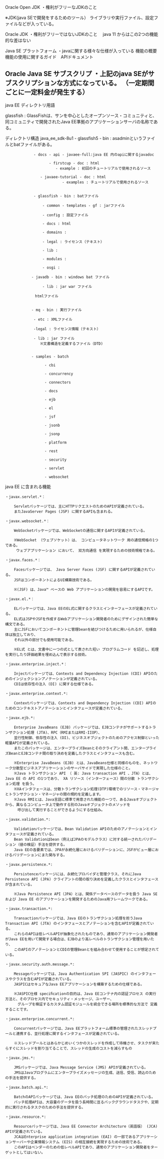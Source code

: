 Oracle Open JDK
・権利がフリーなJDKのこと

※JDK(java SEで開発をするためのツール）
ライブラリや実行ファイル、設定ファイルなどが入っている。

Oracle JDK
・権利がフリーではないJDKのこと
　java 11 からはこの2つの機能的な差はない

Java SE プラットフォーム
・javaに関する様々な仕様が入っている
機能の概要　機能の使用に関するガイド　APIドキュメント

Oracle Java SE サブスクリプ
・上記のjava SEがサブスクリプションな方式になっている。
（一定期間ごとに一定料金が発生する）
---------------------------------------------------------------------------------------
java EE ディレクトリ用語

glassfish : GlassFishは、サンを中心としたオープンソース・コミュニティと、
同コミュニティで開発されたJava EE準拠のアプリケーションサーバの名称である。

ディレクトリ構造
java_ee_sdk-8u1 - glassfish5 - bin : asadminというファイルとbatファイルがある。


			     - docs - api - javaee-full:java EE 内のapiに関するjavadoc

			            - firstcup - doc : html
					       - example : 初回のチュートリアルで使用されるソース

				    - javaee-tutorial - doc : html
						      - examples : チュートリアルで使用されるソース


			     - glassfish - bin : batファイル
					 
					 - common - templates - gf : jarファイル

					 - config : 設定ファイル
	
					 - docs : html

					 - domains :

					 - legal : ライセンス（テキスト）

					 - lib :

					 - modules : 

					 - osgi : 
			
			    - javadb - bin : windows bat ファイル

				     - lib : jar war ファイル
					
			    　htmlファイル


			    - mq - bin : 実行ファイル

				 - etc : XMLファイル

				 -legal : ライセンス情報（テキスト）

				 - lib : jar ファイル
					※文書構造を定義するファイル（DTD) 　


			    - samples - batch

				      - cbi

				      - concurrency

				      - connectors

				      - docs

				      - ejb

				      - el

				      - jsf

				      - jsonb

				      - jsonp

 				      - platform

				      - rest

				      - security

				      - servlet

				      - websocket


java EE に含まれる機能

	・javax.servlet.*：

		Servletパッケージでは、主にHTTPリクエストのためのAPIが定義されている。
		またJavaServer Pages (JSP) に関するAPIも含まれる。

	・javax.websocket.*：
		
		WebSocketパッケージでは、WebSocketの通信に関するAPIが定義されている。
		
		※WebSocket （ウェブソケット）は、 コンピュータネットワーク 用の通信規格の1つである。
		 ウェブアプリケーション において、 双方向通信 を実現するための技術規格である。

	・javax.faces.*：

		Facesパッケージでは、 Java Server Faces (JSF) に関するAPIが定義されている。
		JSFはコンポーネントによるUI構築技術である。

		※(JSF) は、Java™ ベースの Web アプリケーションの開発を容易にするAPIです。

	・javax.el.*：

		ELパッケージでは、Java EEのEL式に関するクラスとインターフェースが定義されている。
		EL式はJSPやJSFを作成するWebアプリケーション開発者のためにデザインされた簡単な構文である。
		主にJSFにおいてコンポーネントに管理beanを結びつけるために用いられるが、仕様自体は独立しており、
		それ以外の部分でも使用可能である。

		※EL式 とは、文書中に一つの式として表された短い プログラムコード を記述し、処理を実行したり評価結果を埋め込んで表示する技術。

	・javax.enterprise.inject.*：

		Injectパッケージでは、Contexts and Dependency Injection (CDI) APIのためのインジェクションアノテーションが定義されている。
		CDIは依存性の注入 (DI) に関する仕様である。

	・javax.enterprise.context.*:

		Contextパッケージでは、Contexts and Dependency Injection (CDI) APIのためのコンテキストアノテーションとインタフェースが定義されている。

	・javax.ejb.*:

		Enterprise JavaBeans (EJB) パッケージでは、EJBコンテナがサポートするトランザクション処理 (JTA)、RPC（RMIまたはRMI-IIOP）、
		並行性制御、依存性の注入 (DI)、ビジネスオブジェクトのためのアクセス制御といった軽量APIが定義されている。
		またこのパッケージは、エンタープライズBeanとそのクライアント間、エンタープライズBeanとEJBコンテナ間の取り決めを定義したクラスとインタフェースも含む。

		※Enterprise JavaBeans (EJB) とは、JavaBeans仕様と同様のものを、ネットワーク分散型ビジネスアプリケーションのサーバサイドで実現した仕様のこと。
		※Java トランザクション API （ 英: Java transaction API 、JTA）とは、 Java EE の API の1つであり、 XA リソース（インターフェース）間の分散 トランザクション処理 を扱う。
		※XAインタフェースは、分散トランザクション処理(DTP)環境でのリソース・マネージャとトランザクション・マネージャの間の規約を定義します。
		※Java RMIとは、Java言語に標準で用意された機能の一つで、あるJavaオブジェクトから、異なるコンピュータ上で動作する別のJavaオブジェクトのメソッドを
		　呼び出して実行することができるようにする仕組み。

	・javax.validation.*:

		Validationパッケージでは、Bean Validation APIのためのアノテーションとインタフェースが定義されている。
		Bean Validationはbean（例えばJPAのモデルクラス）に対する統一されたバリデーション（値の検証）手法を提供する。
		Java EEの各要素では、JPAが永続化層におけるバリデーションに、JSFがビュー層におけるバリデーションにまた関与する。

	・javax.persistence.*:

		Persistenceパッケージには、永続化プロバイダと管理クラス、それにJava Persistence API (JPA) クライアントの間の取り決めを定義したクラスとインタフェースが含まれている。
		
		※Java Persistence API（JPA）とは、関係データベースのデータを扱う Java SE および Java EE のアプリケーションを開発するためのJava用フレームワークである。

	・javax.transaction.*:

		Transactionパッケージでは、Java EEのトランザクション処理を担うJava Transaction API (JTA) のインタフェースとアノテーションを含むAPIが定義されている。
		これらのAPIは低レベルAPIが抽象化されたものであり、通常のアプリケーション開発者がJava EEを用いて開発する場合は、EJBのより高レベルのトランザクション管理を用いたり、
		このAPIのアノテーションとCDIの管理Beanとを組み合わせて使用することが想定されている。

	・javax.security.auth.message.*:

		Messageパッケージでは、Java Authentication SPI (JASPIC) のインタフェースやクラスを含むAPIが定義されている。
		JASPICはセキュアなJava EEアプリケーションを構築するための仕様である。

		※JASPIC仕様 speciﬁcationの目的は、Java EEコンテナ内の認証プロセス の実行方法と、そのプロセス内でセキュリティ・メッセージ、ユーザー、
		　グループを検証するカスタム認証モジュールを統合できる場所を標準的な方法で 定義することです。

	・javax.enterprise.concurrent.*:

		Concurrentパッケージでは、Java EEプラットフォーム標準の管理されたスレッドプールと連携する、並行処理に関するインタフェースが定義されている。

		※スレッドプールとはあらかじめいくつかのスレッドを作成して待機させ、タスクが来たらすぐにスレッドを割り当てることで、スレッドの生成のコストを減らすもの

	・javax.jms.*:

		JMSパッケージでは、Java Message Service (JMS) APIが定義されている。
		JMSはJavaプログラムにエンタープライズメッセージの生成、送信、受信、読込のための手法を提供する。

	・javax.batch.api.*:
		
		BatchのAPIパッケージでは、Java EEのバッチ処理のためのAPIが定義されている。
		バッチ処理APIは、大容量のデータを扱う長時間に亘るバックグラウンドタスクや、定期的に実行されるタスクのための手法を提供する。

	・javax.resource.*:

		Resourceパッケージでは、Java EE Connector Architecture（英語版） (JCA) APIが定義されている。
		JCAはEnterprise application integration (EAI) の一部であるアプリケーションサーバーや企業情報システム (EIS) の相互接続を実現するための技術である。
		このAPIはベンダーのための低レベルAPIであり、通常のアプリケーション開発者をターゲットとしてはいない。